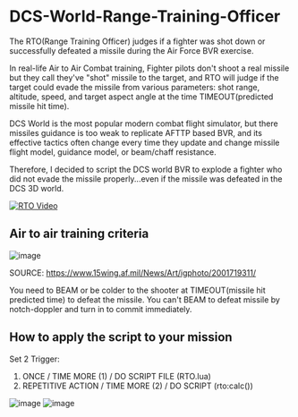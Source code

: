 # DCS-World-Range-Training-Officer

The RTO(Range Training Officer) judges if a fighter was shot down or successfully defeated a missile during the Air Force BVR exercise.

In real-life Air to Air Combat training, Fighter pilots don't shoot a real missile but they call they've "shot" missile to the target, and RTO will judge if the target could evade the missile from various parameters: shot range, altitude, speed, and target aspect angle at the time TIMEOUT(predicted missile hit time).

DCS World is the most popular modern combat flight simulator, but there missiles guidance is too weak to replicate AFTTP based BVR, and its effective tactics often change every time they update and change missile flight model, guidance model, or beam/chaff resistance.

Therefore, I decided to script the DCS world BVR to explode a fighter who did not evade the missile properly...even if the missile was defeated in the DCS 3D world.

[![RTO Video](http://img.youtube.com/vi/M2QO_1vZEnE/0.jpg)](https://www.youtube.com/watch?v=M2QO_1vZEnE "RTO Video")

## Air to air training criteria

![image](https://user-images.githubusercontent.com/32677587/108588285-9d3bd000-739b-11eb-8d97-dfe63363faf6.png)

SOURCE: https://www.15wing.af.mil/News/Art/igphoto/2001719311/

You need to BEAM or be colder to the shooter at TIMEOUT(missile hit predicted time) to defeat the missile. You can't BEAM to defeat missile by notch-doppler and turn in to commit immediately. 

## How to apply the script to your mission

Set 2 Trigger:

1. ONCE              / TIME MORE (1) / DO SCRIPT FILE (RTO.lua)
2. REPETITIVE ACTION / TIME MORE (2) / DO SCRIPT (rto:calc())

![image](https://user-images.githubusercontent.com/32677587/108588342-028fc100-739c-11eb-91f5-9005a0f349cb.png)
![image](https://user-images.githubusercontent.com/32677587/108588374-2ce17e80-739c-11eb-9178-0698bc76e36c.png)
